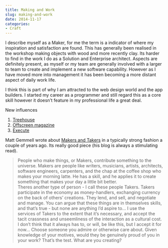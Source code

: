 ```yaml
---
title: Making and Work
slug: making-and-work
date: 2014-11-17
categories:
- Craft
---
```

I describe myself as a Maker, for me the term is a indicator of where my inspiration and satisfaction are found. This has generally been realised in the workshop making objects with wood and more recently clay. Its harder to find in the work I do as a Solution and Enterprise architect. Aspects are definitely present, as myself or my team are generally involved with a larger to team to create and implement a new software capability. However as I have moved more into management it has been becoming a more distant aspect of daily work life.

I think this is part of why I am attracted to the web design world and the app builders. I started my career as a programmer and still regard this as a core skill however it doesn’t feature in my professional life a great deal.

New influences  
1. [Treehouse][1]  
2. [Offscreen magazine][2]  
3. [Execute][3]

Matt Gemmell wrote about [Makers and Takers][4] in a typically strong fashion a couple of years ago. Its really good piece (his blog is always a stimulating read).

> People who make things, or Makers, contribute something to the universe. Makers are people like writers, musicians, artists, architects, software engineers, carpenters, and the chap at the coffee shop who makes your morning latte. He has a skill, and he applies it to create something that makes your day a little bit better.  
Theres another type of person - I call these people Takers. Takers participate in the economy as money-handlers, exchanging currency on the back of others’ creations. They lend, and sell, and negotiate and manage. You can argue that these things are in themselves skills, and that’s true - but none are anything I’d aspire to...
I use the services of Takers to the extent that it’s necessary, and accept the tacit crassness and unseemliness of the interaction as a cultural cost. I don’t think that it always has to, or will, be like this, but I accept it for now...
Choose someone you admire or otherwise care about. Given knowledge of your motives, would they be genuinely proud of you in your work? That’s the test. What are you creating?

[1]: http://teamtreehouse.com/
[2]: http://www.offscreenmag.com/
[3]: http://blog.executebook.com/
[4]: http://mattgemmell.com/2011/05/23/makers-and-takers/
